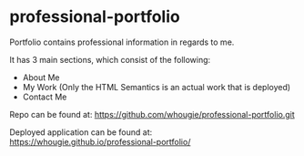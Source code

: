 # professional-portfolio
Portfolio contains professional information in regards to me.

It has 3 main sections, which consist of the following:

* About Me
* My Work (Only the HTML Semantics is an actual work that is deployed)
* Contact Me

Repo can be found at: https://github.com/whougie/professional-portfolio.git

Deployed application can be found at: https://whougie.github.io/professional-portfolio/